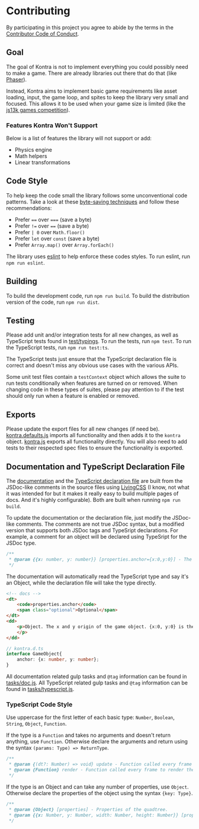 # Contributing

By participating in this project you agree to abide by the terms in the [Contributor Code of Conduct](CODE_OF_CONDUCT.md). 

## Goal

The goal of Kontra is not to implement everything you could possibly need to make a game. There are already libraries out there that do that (like [Phaser](http://phaser.io/)).

Instead, Kontra aims to implement basic game requirements like asset loading, input, the game loop, and spites to keep the library very small and focused. This allows it to be used when your game size is limited (like the [js13k games competition](https://js13kgames.com/)).

### Features Kontra Won't Support

Below is a list of features the library will not support or add:

- Physics engine
- Math helpers
- Linear transformations

## Code Style

To help keep the code small the library follows some unconventional code patterns. Take a look at these [byte-saving techniques](https://github.com/jed/140bytes/wiki/Byte-saving-techniques) and follow these recommendations:

- Prefer `==` over `===` (save a byte)
- Prefer `!=` over `==` (save a byte)
- Prefer `| 0` over `Math.floor()`
- Prefer `let` over `const`  (save a byte)
- Prefer `Array.map()` over `Array.forEach()`

The library uses [eslint](.eslintrc.js) to help enforce these codes styles. To run eslint, run `npm run eslint`.

## Building

To build the development code, run `npm run build`. To build the distribution version of the code, run `npm run dist`.

## Testing

Please add unit and/or integration tests for all new changes, as well as TypeScript tests found in [test/typings](test/typings). To run the tests, run `npm test`. To run the TypeScript tests, run `npm run test:ts`.

The TypeScript tests just ensure that the TypeScript declaration file is correct and doesn't miss any obvious use cases with the various APIs.

Some unit test files contain a `testContext` object which allows the suite to run tests conditionally when features are turned on or removed. When changing code in these types of suites, please pay attention to if the test should only run when a feature is enabled or removed.

## Exports

Please update the export files for all new changes (if need be). [kontra.defaults.js](src/kontra.defaults.js) imports all functionality and then adds it to the `kontra` object. [kontra.js](src/kontra.js) exports all functionality directly. You will also need to add tests to their respected spec files to ensure the functionality is exported.

## Documentation and TypeScript Declaration File

The [documentation](/docs) and the [TypeScript declaration file](kontra.d.ts) are built from the JSDoc-like comments in the source files using [LivingCSS](https://github.com/straker/livingcss) (I know, not what it was intended for but it makes it really easy to build multiple pages of docs. And it's highly configurable). Both are built when running `npm run build`.

To update the documentation or the declaration file, just modify the JSDoc-like comments. The comments are not true JSDoc syntax, but a modified version that supports both JSDoc tags and TypeSript declarations. For example, a comment for an object will be declared using TypeSript for the JSDoc type.

```js
/**
 * @param {{x: number, y: number}} [properties.anchor={x:0,y:0}] - The x and y origin of the game object. {x:0, y:0} is the top left corner of the game object, {x:1, y:1} is the bottom right corner.
 */
```

The documentation will automatically read the TypeScript type and say it's an Object, while the declaration file will take the type directly.

```html
<!-- docs -->
<dt>
    <code>properties.anchor</code>
    <span class="optional">Optional</span>
</dt>
<dd>
    <p>Object. The x and y origin of the game object. {x:0, y:0} is the top left corner of the game object, {x:1, y:1} is the bottomright corner. Defaults to <code>{x:0,y:0}</code>.
    </p>
</dd>
```

```ts
// kontra.d.ts
interface GameObject{
    anchor: {x: number, y: number};
}
```

All documentation related gulp tasks and `@tag` information can be found in [tasks/doc.js](tasks/docs.js). All TypeScript related gulp tasks and `@tag` information can be found in [tasks/typescript.js](tasks/typescript.js).

### TypeScript Code Style

Use uppercase for the first letter of each basic type: `Number`, `Boolean`, `String`, `Object`, `Function`.

If the type is a `Function` and takes no arguments and doesn't return anything, use `Function`. Otherwise declare the arguments and return using the syntax `(params: Type) => ReturnType`. 

```js
/** 
 * @param {(dt?: Number) => void} update - Function called every frame to update the game. Is passed the fixed `dt` as a parameter.
 * @param {Function} render - Function called every frame to render the game. 
 */
```

If the type is an Object and can take any number of properties, use `Object`. Otherwise declare the properties of the object using the syntax `{key: Type}`.

```js
/**
 * @param {Object} [properties] - Properties of the quadtree.
 * @param {{x: Number, y: Number, width: Number, height: Number}} [properties.bounds] - The 2D space (x, y, width, height) the quadtree occupies. Defaults to the entire canvas width and height.
 */
```

